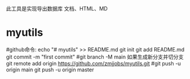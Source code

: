 此工具是实现导出数据库 文档、HTML、MD
# myutils

#github命令:
echo "# myutils" >> README.md
git init
git add README.md
git commit -m "first commit"
#git branch -M main  如果生成新分支并切分支
git remote add origin https://github.com/zmjjobs/myutils.git
#git push -u origin main
git push -u origin master

